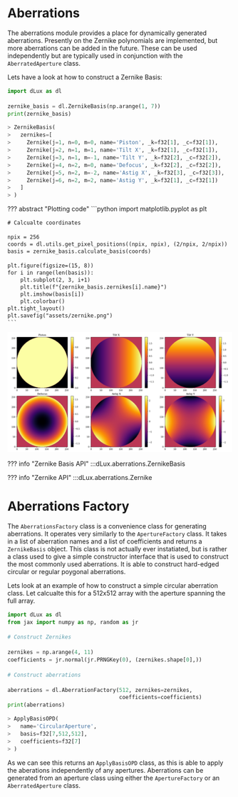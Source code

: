 # Aberrations

The aberrations module provides a place for dynamically generated aberrations. Presently on the Zernike polynomials are implemented, but more aberrations can be added in the future. These can be used independently but are typically used in conjunction with the `AberratedAperture` class.

Lets have a look at how to construct a Zernike Basis:

```python
import dLux as dl

zernike_basis = dl.ZernikeBasis(np.arange(1, 7))
print(zernike_basis)
```

```python
> ZernikeBasis(
>   zernikes=[
>     Zernike(j=1, n=0, m=0, name='Piston', _k=f32[1], _c=f32[1]),
>     Zernike(j=2, n=1, m=1, name='Tilt X', _k=f32[1], _c=f32[1]),
>     Zernike(j=3, n=1, m=-1, name='Tilt Y', _k=f32[2], _c=f32[2]),
>     Zernike(j=4, n=2, m=0, name='Defocus', _k=f32[2], _c=f32[2]),
>     Zernike(j=5, n=2, m=-2, name='Astig X', _k=f32[3], _c=f32[3]),
>     Zernike(j=6, n=2, m=2, name='Astig Y', _k=f32[1], _c=f32[1])
>   ]
> )
```

??? abstract "Plotting code"
    ```python
    import matplotlib.pyplot as plt

    # Calcualte coordinates

    npix = 256
    coords = dl.utils.get_pixel_positions((npix, npix), (2/npix, 2/npix))
    basis = zernike_basis.calculate_basis(coords)

    plt.figure(figsize=(15, 8))
    for i in range(len(basis)):
        plt.subplot(2, 3, i+1)
        plt.title(f"{zernike_basis.zernikes[i].name}")
        plt.imshow(basis[i])
        plt.colorbar()
    plt.tight_layout()
    plt.savefig("assets/zernike.png")
    ```

![zernike](../assets/zernike.png)

??? info "Zernike Basis API"
    :::dLux.aberrations.ZernikeBasis

??? info "Zernike API"
    :::dLux.aberrations.Zernike

# Aberrations Factory

The `AberrationsFactory` class is a convenience class for generating aberrations. It operates very similarly to the `ApertureFactory` class. It takes in a list of aberration names and a list of coefficients and returns a `ZernikeBasis` object. This class is not actually ever instatiated, but is rather a class used to give a simple constructor interface that is used to construct the most commonly used aberrations. It is able to construct hard-edged circular or regular poygonal aberrations.

Lets look at an example of how to construct a simple circular aberration class. Let calcualte this for a 512x512 array with the aperture spanning the full array.

```python
import dLux as dl
from jax import numpy as np, random as jr

# Construct Zernikes

zernikes = np.arange(4, 11)
coefficients = jr.normal(jr.PRNGKey(0), (zernikes.shape[0],))

# Construct aberrations

aberrations = dl.AberrationFactory(512, zernikes=zernikes,
                                   coefficients=coefficients)
print(aberrations)
```

```python
> ApplyBasisOPD(
>   name='CircularAperture',
>   basis=f32[7,512,512],
>   coefficients=f32[7]
> )
```

As we can see this returns an `ApplyBasisOPD` class, as this is able to apply the aberations independently of any apertures. Aberrations can be generated from an aperture class using either the `ApertureFactory` or an `AberratedAperture` class.